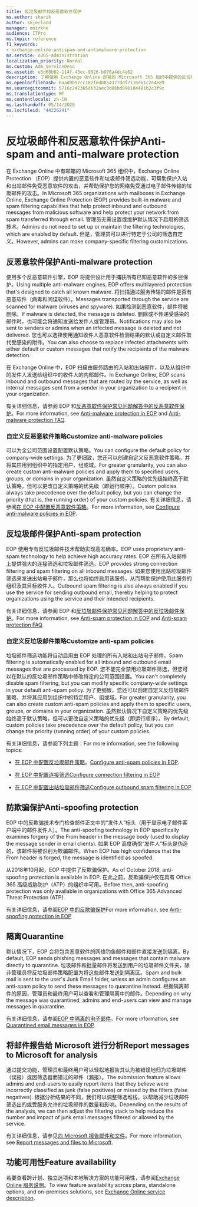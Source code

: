 ```yaml
---
title: 反垃圾邮件和反恶意软件保护
ms.author: sharik
author: skjerland
manager: mnirkhe
audience: ITPro
ms.topic: reference
f1_keywords:
- exchange-online-antispam-and-antimalware-protection
ms.service: o365-administration
localization_priority: Normal
ms.custom: Adm_ServiceDesc
ms.assetid: e3d68b82-114f-43ec-9026-b076a4dc4e02
description: 了解使用 Exchange Online 邮箱的 Microsoft 365 组织中提供的反垃圾邮件和反恶意软件保护功能。
ms.openlocfilehash: 6aad9b97cc102fed0854377ddf7116d61c2e4e89
ms.sourcegitcommit: 5716c242365d632aec3d06bd090184481b2c3f9c
ms.translationtype: MT
ms.contentlocale: zh-CN
ms.lasthandoff: 05/14/2020
ms.locfileid: "44226241"
---
```

# <a name="anti-spam-and-anti-malware-protection"></a><span data-ttu-id="46a07-103">反垃圾邮件和反恶意软件保护</span><span class="sxs-lookup"><span data-stu-id="46a07-103">Anti-spam and anti-malware protection</span></span>

<span data-ttu-id="46a07-104">在 Exchange Online 中有邮箱的 Microsoft 365 组织中，Exchange Online Protection （EOP）提供内置的恶意软件和垃圾邮件筛选功能，可帮助保护入站和出站邮件免受恶意软件的攻击，并帮助保护您的网络免受通过电子邮件传输的垃圾邮件的攻击。</span><span class="sxs-lookup"><span data-stu-id="46a07-104">In Microsoft 365 organizations with mailboxes in Exchange Online, Exchange Online Protection (EOP) provides built-in malware and spam filtering capabilities that help protect inbound and outbound messages from malicious software and help protect your network from spam transferred through email.</span></span> <span data-ttu-id="46a07-105">管理员无需设置或维护默认情况下启用的筛选技术。</span><span class="sxs-lookup"><span data-stu-id="46a07-105">Admins do not need to set up or maintain the filtering technologies, which are enabled by default.</span></span> <span data-ttu-id="46a07-106">但是，管理员可以进行特定于公司的筛选自定义。</span><span class="sxs-lookup"><span data-stu-id="46a07-106">However, admins can make company-specific filtering customizations.</span></span>

## <a name="anti-malware-protection"></a><span data-ttu-id="46a07-107">反恶意软件保护</span><span class="sxs-lookup"><span data-stu-id="46a07-107">Anti-malware protection</span></span>

<span data-ttu-id="46a07-108">使用多个反恶意软件引擎，EOP 将提供设计用于捕获所有已知恶意软件的多层保护。</span><span class="sxs-lookup"><span data-stu-id="46a07-108">Using multiple anti-malware engines, EOP offers multilayered protection that's designed to catch all known malware.</span></span> <span data-ttu-id="46a07-109">将扫描通过服务传输的邮件是否有恶意软件（病毒和间谍软件）。</span><span class="sxs-lookup"><span data-stu-id="46a07-109">Messages transported through the service are scanned for malware (viruses and spyware).</span></span> <span data-ttu-id="46a07-110">如果检测到恶意软件，邮件将被删除。</span><span class="sxs-lookup"><span data-stu-id="46a07-110">If malware is detected, the message is deleted.</span></span> <span data-ttu-id="46a07-111">删除或不传递受感染的邮件时，也可能会将通知发送给发件人或管理员。</span><span class="sxs-lookup"><span data-stu-id="46a07-111">Notifications may also be sent to senders or admins when an infected message is deleted and not delivered.</span></span> <span data-ttu-id="46a07-112">您也可以选择使用通知收件人恶意软件检测结果的默认或自定义邮件取代受感染的附件。</span><span class="sxs-lookup"><span data-stu-id="46a07-112">You can also choose to replace infected attachments with either default or custom messages that notify the recipients of the malware detection.</span></span>

<span data-ttu-id="46a07-113">在 Exchange Online 中，EOP 扫描由服务路由的入站和出站邮件，以及从组织中的发件人发送给组织中的收件人的内部邮件。</span><span class="sxs-lookup"><span data-stu-id="46a07-113">In Exchange Online, EOP scans inbound and outbound messages that are routed by the service, as well as internal messages sent from a sender in your organization to a recipient in your organization.</span></span>

<span data-ttu-id="46a07-114">有关详细信息，请参阅 EOP 和[反恶意软件保护常见问题解答](https://docs.microsoft.com/microsoft-365/security/office-365-security/anti-malware-protection-faq-eop)[中的反恶意软件保护](https://docs.microsoft.com/microsoft-365/security/office-365-security/anti-malware-protection)。</span><span class="sxs-lookup"><span data-stu-id="46a07-114">For more information, see [Anti-malware protection in EOP](https://docs.microsoft.com/microsoft-365/security/office-365-security/anti-malware-protection) and [Anti-malware protection FAQ](https://docs.microsoft.com/microsoft-365/security/office-365-security/anti-malware-protection-faq-eop).</span></span>

### <a name="customize-anti-malware-policies"></a><span data-ttu-id="46a07-115">自定义反恶意软件策略</span><span class="sxs-lookup"><span data-stu-id="46a07-115">Customize anti-malware policies</span></span>

<span data-ttu-id="46a07-116">可以为全公司范围设置配置默认策略。</span><span class="sxs-lookup"><span data-stu-id="46a07-116">You can configure the default policy for company-wide settings.</span></span> <span data-ttu-id="46a07-117">为了更细致，您还可以创建自定义反恶意软件策略，并将其应用到组织中的指定用户、组或域。</span><span class="sxs-lookup"><span data-stu-id="46a07-117">For greater granularity, you can also create custom anti-malware policies and apply them to specified users, groups, or domains in your organization.</span></span> <span data-ttu-id="46a07-118">虽然自定义策略的优先级始终高于默认策略，但可以更改自定义策略的优先级（即运行顺序）。</span><span class="sxs-lookup"><span data-stu-id="46a07-118">Custom policies always take precedence over the default policy, but you can change the priority (that is, the running order) of your custom policies.</span></span> <span data-ttu-id="46a07-119">有关详细信息，请参阅[在 EOP 中配置反恶意软件策略](https://docs.microsoft.com/microsoft-365/security/office-365-security/configure-anti-malware-policies)。</span><span class="sxs-lookup"><span data-stu-id="46a07-119">For more information, see [Configure anti-malware policies in EOP](https://docs.microsoft.com/microsoft-365/security/office-365-security/configure-anti-malware-policies).</span></span>

## <a name="anti-spam-protection"></a><span data-ttu-id="46a07-120">反垃圾邮件保护</span><span class="sxs-lookup"><span data-stu-id="46a07-120">Anti-spam protection</span></span>

<span data-ttu-id="46a07-121">EOP 使用专有反垃圾邮件技术帮助实现高准确率。</span><span class="sxs-lookup"><span data-stu-id="46a07-121">EOP uses proprietary anti-spam technology to help achieve high accuracy rates.</span></span> <span data-ttu-id="46a07-122">EOP 在所有入站邮件上提供强大的连接筛选和垃圾邮件筛选。</span><span class="sxs-lookup"><span data-stu-id="46a07-122">EOP provides strong connection filtering and spam filtering on all inbound messages.</span></span> <span data-ttu-id="46a07-123">如果您使用出站垃圾邮件筛选来发送出站电子邮件，那么也将始终启用该服务，从而帮助保护使用此服务的组织及其目标收件人。</span><span class="sxs-lookup"><span data-stu-id="46a07-123">Outbound spam filtering is also always enabled if you use the service for sending outbound email, thereby helping to protect organizations using the service and their intended recipients.</span></span>

<span data-ttu-id="46a07-124">有关详细信息，请参阅 EOP 和[反垃圾邮件保护常见问题解答](https://docs.microsoft.com/microsoft-365/security/office-365-security/anti-spam-protection-faq)[中的反垃圾邮件保护](https://docs.microsoft.com/microsoft-365/security/office-365-security/anti-spam-protection)。</span><span class="sxs-lookup"><span data-stu-id="46a07-124">For more information, see [Anti-spam protection in EOP](https://docs.microsoft.com/microsoft-365/security/office-365-security/anti-spam-protection) and [Anti-spam protection FAQ](https://docs.microsoft.com/microsoft-365/security/office-365-security/anti-spam-protection-faq).</span></span>

### <a name="customize-anti-spam-policies"></a><span data-ttu-id="46a07-125">自定义反垃圾邮件策略</span><span class="sxs-lookup"><span data-stu-id="46a07-125">Customize anti-spam policies</span></span>

<span data-ttu-id="46a07-126">垃圾邮件筛选功能将自动启用由 EOP 处理的所有入站和出站电子邮件。</span><span class="sxs-lookup"><span data-stu-id="46a07-126">Spam filtering is automatically enabled for all inbound and outbound email messages that are processed by EOP.</span></span> <span data-ttu-id="46a07-127">您不能完全禁用垃圾邮件筛选，但您可以在默认的反垃圾邮件策略中修改特定的公司范围设置。</span><span class="sxs-lookup"><span data-stu-id="46a07-127">You can't completely disable spam filtering, but you can modify specific company-wide settings in your default anti-spam policy.</span></span> <span data-ttu-id="46a07-128">为了更细致，您还可以创建自定义反垃圾邮件策略，并将其应用到组织中的特定用户、组或域。</span><span class="sxs-lookup"><span data-stu-id="46a07-128">For greater granularity, you can also create custom anti-spam policies and apply them to specific users, groups, or domains in your organization.</span></span> <span data-ttu-id="46a07-129">虽然默认情况下自定义策略的优先级始终高于默认策略，但可以更改自定义策略的优先级（即运行顺序）。</span><span class="sxs-lookup"><span data-stu-id="46a07-129">By default, custom policies take precedence over the default policy, but you can change the priority (running order) of your custom policies.</span></span>

<span data-ttu-id="46a07-130">有关详细信息，请参阅下列主题：</span><span class="sxs-lookup"><span data-stu-id="46a07-130">For more information, see the following topics:</span></span>

- <span data-ttu-id="46a07-131">[在 EOP 中配置反垃圾邮件策略](https://docs.microsoft.com/microsoft-365/security/office-365-security/configure-your-spam-filter-policies)。</span><span class="sxs-lookup"><span data-stu-id="46a07-131">[Configure anti-spam policies in EOP](https://docs.microsoft.com/microsoft-365/security/office-365-security/configure-your-spam-filter-policies).</span></span>

- [<span data-ttu-id="46a07-132">在 EOP 中配置连接筛选</span><span class="sxs-lookup"><span data-stu-id="46a07-132">Configure connection filtering in EOP</span></span>](https://docs.microsoft.com/microsoft-365/security/office-365-security/configure-the-connection-filter-policy)

- [<span data-ttu-id="46a07-133">在 EOP 中配置出站垃圾邮件筛选</span><span class="sxs-lookup"><span data-stu-id="46a07-133">Configure outbound spam filtering in EOP</span></span>](https://docs.microsoft.com/microsoft-365/security/office-365-security/configure-the-outbound-spam-policy)

## <a name="anti-spoofing-protection"></a><span data-ttu-id="46a07-134">防欺骗保护</span><span class="sxs-lookup"><span data-stu-id="46a07-134">Anti-spoofing protection</span></span>

<span data-ttu-id="46a07-135">EOP 中的反欺骗技术专门检查邮件正文中的“发件人”标头（用于显示电子邮件客户端中的邮件发件人）。</span><span class="sxs-lookup"><span data-stu-id="46a07-135">The anti-spoofing technology in EOP specifically examines forgery of the From header in the message body (used to display the message sender in email clients).</span></span> <span data-ttu-id="46a07-136">如果 EOP 高度确信“发件人”标头是伪造的，该邮件将被识别为欺骗邮件。</span><span class="sxs-lookup"><span data-stu-id="46a07-136">When EOP has high confidence that the From header is forged, the message is identified as spoofed.</span></span>

<span data-ttu-id="46a07-137">从2018年10月起，EOP 中提供了反欺骗保护。</span><span class="sxs-lookup"><span data-stu-id="46a07-137">As of October 2018, anti-spoofing protection is available in EOP.</span></span> <span data-ttu-id="46a07-138">在此之前，反欺骗保护仅在具有 Office 365 高级威胁防护（ATP）的组织中可用。</span><span class="sxs-lookup"><span data-stu-id="46a07-138">Before then, anti-spoofing protection was only available in organizations with Office 365 Advanced Threat Protection (ATP).</span></span>

<span data-ttu-id="46a07-139">有关详细信息，请参阅[EOP 中的反欺骗保护](https://docs.microsoft.com/microsoft-365/security/office-365-security/anti-spoofing-protection)</span><span class="sxs-lookup"><span data-stu-id="46a07-139">For more information, see [Anti-spoofing protection in EOP](https://docs.microsoft.com/microsoft-365/security/office-365-security/anti-spoofing-protection)</span></span>

## <a name="quarantine"></a><span data-ttu-id="46a07-140">隔离</span><span class="sxs-lookup"><span data-stu-id="46a07-140">Quarantine</span></span>

<span data-ttu-id="46a07-141">默认情况下，EOP 会将包含恶意软件的网络钓鱼邮件和邮件直接发送到隔离。</span><span class="sxs-lookup"><span data-stu-id="46a07-141">By default, EOP sends phishing messages and messages that contain malware directly to quarantine.</span></span> <span data-ttu-id="46a07-142">垃圾邮件和批量邮件将发送到用户的垃圾邮件文件夹，除非管理员将反垃圾邮件策略配置为将这些邮件发送到隔离区。</span><span class="sxs-lookup"><span data-stu-id="46a07-142">Spam and bulk mail is sent to the user's Junk Email folder, unless an admin configures an anti-spam policy to send these messages to quarantine instead.</span></span> <span data-ttu-id="46a07-143">根据隔离邮件的原因，管理员和最终用户可以查看和管理隔离中的邮件。</span><span class="sxs-lookup"><span data-stu-id="46a07-143">Depending on why the message was quarantined, admins and end-users can view and manage messages in quarantine.</span></span>

<span data-ttu-id="46a07-144">有关详细信息，请参阅[EOP 中隔离的电子邮件](https://docs.microsoft.com/microsoft-365/security/office-365-security/quarantine-email-messages)。</span><span class="sxs-lookup"><span data-stu-id="46a07-144">For more information, see [Quarantined email messages in EOP](https://docs.microsoft.com/microsoft-365/security/office-365-security/quarantine-email-messages).</span></span>

## <a name="report-messages-to-microsoft-for-analysis"></a><span data-ttu-id="46a07-145">将邮件报告给 Microsoft 进行分析</span><span class="sxs-lookup"><span data-stu-id="46a07-145">Report messages to Microsoft for analysis</span></span>

<span data-ttu-id="46a07-146">通过提交功能，管理员和最终用户可以轻松地报告其认为被错误地归为垃圾邮件（误报）或因筛选器而错过的邮件（漏报）。</span><span class="sxs-lookup"><span data-stu-id="46a07-146">The submission feature allows admins and end-users to easily report items that they believe were incorrectly classified as junk (false positives) or missed by the filters (false negatives).</span></span> <span data-ttu-id="46a07-147">根据分析结果的不同，我们可以调整筛选堆栈，以帮助减少垃圾邮件筛选出的或受服务允许的垃圾邮件的数量和影响。</span><span class="sxs-lookup"><span data-stu-id="46a07-147">Depending on the results of the analysis, we can then adjust the filtering stack to help reduce the number and impact of junk email messages filtered or allowed by the service.</span></span>

<span data-ttu-id="46a07-148">有关详细信息，请参见[向 Microsoft 报告邮件和文件](https://docs.microsoft.com/microsoft-365/security/office-365-security/report-junk-email-messages-to-microsoft)。</span><span class="sxs-lookup"><span data-stu-id="46a07-148">For more information, see [Report messages and files to Microsoft](https://docs.microsoft.com/microsoft-365/security/office-365-security/report-junk-email-messages-to-microsoft).</span></span>

## <a name="feature-availability"></a><span data-ttu-id="46a07-149">功能可用性</span><span class="sxs-lookup"><span data-stu-id="46a07-149">Feature availability</span></span>

<span data-ttu-id="46a07-150">若要查看跨计划、独立选项和本地解决方案的功能可用性，请参阅[Exchange Online 服务说明](exchange-online-service-description.md)。</span><span class="sxs-lookup"><span data-stu-id="46a07-150">To view feature availability across plans, standalone options, and on-premises solutions, see [Exchange Online service description](exchange-online-service-description.md).</span></span>
